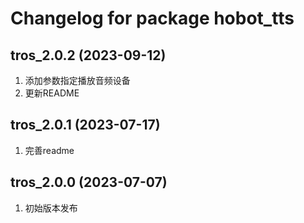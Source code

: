 # Changelog for package hobot_tts

tros_2.0.2 (2023-09-12)
------------------
1. 添加参数指定播放音频设备
2. 更新README

tros_2.0.1 (2023-07-17)
------------------
1. 完善readme

tros_2.0.0 (2023-07-07)
------------------
1. 初始版本发布